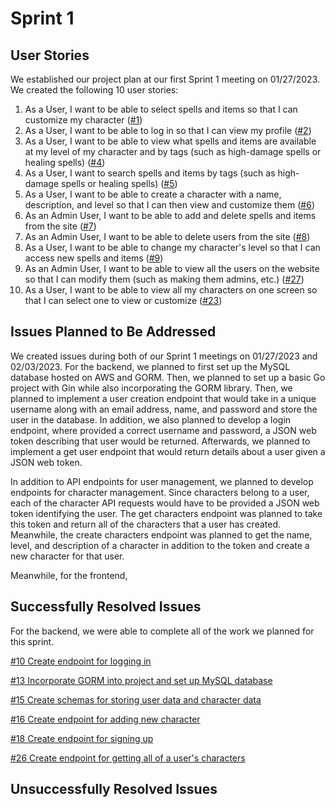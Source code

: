 # Sprint 1

## User Stories
We established our project plan at our first Sprint 1 meeting on 01/27/2023.
We created the following 10 user stories:
1. As a User, I want to be able to select spells and items so that I can customize my character ([#1](/../../issues/1))
2. As a User, I want to be able to log in so that I can view my profile ([#2](/../../issues/2))
3. As a User, I want to be able to view what spells and items are available at my level of my character and by tags (such as high-damage spells or healing spells) ([#4](/../../issues/4))
4. As a User, I want to search spells and items by tags (such as high-damage spells or healing spells) ([#5](/../../issues/5))
5. As a User, I want to be able to create a character with a name, description, and level so that I can then view and customize them ([#6](/../../issues/6))
6. As an Admin User, I want to be able to add and delete spells and items from the site ([#7](/../../issues/7))
7. As an Admin User, I want to be able to delete users from the site ([#8](/../../issues/8))
8. As a User, I want to be able to change my character's level so that I can access new spells and items ([#9](/../../issues/9))
9. As an Admin User, I want to be able to view all the users on the website so that I can modify them (such as making them admins, etc.) ([#27](/../../issues/27))
10. As a User, I want to be able to view all my characters on one screen so that I can select one to view or customize ([#23](/../../issues/23))

## Issues Planned to Be Addressed
We created issues during both of our Sprint 1 meetings on 01/27/2023 and 02/03/2023.
For the backend, we planned to first set up the MySQL database hosted on AWS and GORM. Then, we planned to set up a basic Go project with Gin while also incorporating the GORM library. Then, we planned to implement a user creation endpoint that would take in a unique username along with an email address, name, and password and store the user in the database. In addition, we also planned to develop a login endpoint, where provided a correct username and password, a JSON web token describing that user would be returned. Afterwards, we planned to implement a get user endpoint that would return details about a user given a JSON web token.

In addition to API endpoints for user management, we planned to develop endpoints for character management. Since characters belong to a user, each of the character API requests would have to be provided a JSON web token identifying the user. The get characters endpoint was planned to take this token and return all of the characters that a user has created. Meanwhile, the create characters endpoint was planned to get the name, level, and description of a character in addition to the token and create a new character for that user.

Meanwhile, for the frontend, <FRONT END INSERT ISSUES HERE>

## Successfully Resolved Issues
For the backend, we were able to complete all of the work we planned for this sprint. 
  
[#10 Create endpoint for logging in](/../../issues/10)
  
[#13 Incorporate GORM into project and set up MySQL database](/../../issues/13)
  
[#15 Create schemas for storing user data and character data](/../../issues/15)
  
[#16 Create endpoint for adding new character](/../../issues/16)
  
[#18 Create endpoint for signing up](/../../issues/18)
  
[#26 Create endpoint for getting all of a user's characters](/../../issues/26)
  
## Unsuccessfully Resolved Issues
